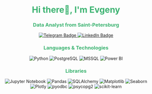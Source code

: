 <div id="header" align="center">  
	<h1 style="color: #3CB371;"> Hi there👋, I'm Evgeny</h1>  
	<h3 style="color: #3CB371;"> Data Analyst from Saint-Petersburg </h3>  
	  
<a href="https://t.me/snakeks" target="_blank">  
		<img src="https://img.shields.io/badge/Telegram-26A5E4?style=flat&logo=telegram&logoColor=lightgreen" alt="Telegram Badge"/>  
	</a>  

<a href="https://www.linkedin.com/in/snakeks" target="_blank">  
		<img src="https://img.shields.io/badge/LinkedIn-0A66C2?style=flat&logo=linkedin&logoColor=lightgreen" alt="LinkedIn Badge"/>  
	</a>  
</div>  

<div align="center">  

<h3 style="color: #3CB371;"> Languages & Technologies </h3>  
	  
<p>  
		<img src="https://img.shields.io/badge/Python-3776AB?style=flat&logo=python&logoColor=white" alt="Python" />  
		<img src="https://img.shields.io/badge/PostgreSQL-4169E1?style=flat&logo=postgresql&logoColor=white" alt="PostgreSQL" />  
		<img src="https://img.shields.io/badge/Microsoft_SQL_Server-CC2927?style=flat&logo=microsoft-sql-server&logoColor=white" alt="MSSQL" />  
		<img src="https://img.shields.io/badge/Power_BI-F2C94C?style=flat&logo=powerbi&logoColor=black" alt="Power BI" />  
</p>  
	  
<h3 style="color: #3CB371;"> Libraries </h3>  
	  
<p>  
		<img src="https://img.shields.io/badge/Jupyter_Notebook-F37626?style=flat&logo=jupyter&logoColor=white" alt="Jupyter Notebook" />  
		<img src="https://img.shields.io/badge/Pandas-150458?style=flat&logo=pandas&logoColor=white" alt="Pandas" />  
		<img src="https://img.shields.io/badge/SQLAlchemy-6C2E3E?style=flat&logo=sqlalchemy&logoColor=white" alt="SQLAlchemy" /> 
		<img src="https://img.shields.io/badge/Matplotlib-003B57?style=flat&logo=matplotlib&logoColor=white" alt="Matplotlib" />  
		<img src="https://img.shields.io/badge/Seaborn-30B3D0?style=flat&logo=seaborn&logoColor=white" alt="Seaborn" />  
		<img src="https://img.shields.io/badge/Plotly-3B4B6C?style=flat&logo=plotly&logoColor=white" alt="Plotly" />  
		<img src="https://img.shields.io/badge/pyodbc-1D9B49?style=flat&logo=python&logoColor=white" alt="pyodbc" />  
		<img src="https://img.shields.io/badge/psycopg2-0071B5?style=flat&logo=python&logoColor=white" alt="psycopg2" />  
		<img src="https://img.shields.io/badge/scikit--learn-F7931E?style=flat&logo=scikit-learn&logoColor=white" alt="scikit-learn" />  
</p>  

</div>
<!--
**snakeks/snakeks** is a ✨ _special_ ✨ repository because its `README.md` (this file) appears on your GitHub profile.

Here are some ideas to get you started:

- 🔭 I’m currently working on ...
- 🌱 I’m currently learning ...
- 👯 I’m looking to collaborate on ...
- 🤔 I’m looking for help with ...
- 💬 Ask me about ...
- 📫 How to reach me: ...
- 😄 Pronouns: ...
- ⚡ Fun fact: ...
-->
